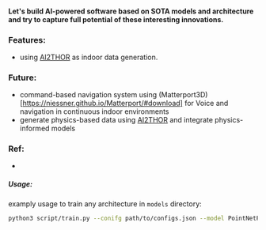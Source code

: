 #### Let's build AI-powered software based on SOTA models and architecture and try to capture full potential of these interesting innovations.


### Features:
- using [AI2THOR](https://ai2thor.allenai.org) as indoor data generation.


### Future:
- command-based navigation system using (Matterport3D)[https://niessner.github.io/Matterport/#download] for Voice and navigation
in continuous indoor environments
- generate physics-based data using [AI2THOR](https://ai2thor.allenai.org) and integrate physics-informed models


### Ref:
- 




##### Usage:

examply usage to train any architecture in `models` directory:

```bash
python3 script/train.py --conifg path/to/configs.json --model PointNetPP
```